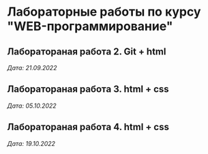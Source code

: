 # Лабораторные работы по курсу "WEB-программирование"

## Лаборатораная работа 2. Git  + html

*Дата: 21.09.2022*

## Лаборатораная работа 3. html + css

*Дата: 05.10.2022*

## Лаборатораная работа 4. html + css

*Дата: 19.10.2022*
